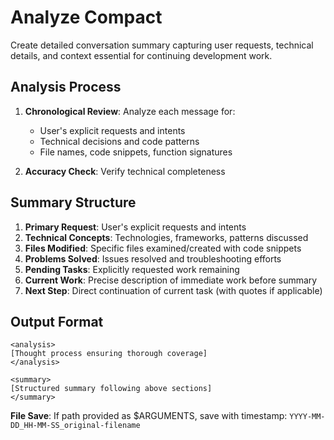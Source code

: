 # Analyze Compact

Create detailed conversation summary capturing user requests, technical details, and context essential for continuing development work.

## Analysis Process

1. **Chronological Review**: Analyze each message for:
   - User's explicit requests and intents  
   - Technical decisions and code patterns
   - File names, code snippets, function signatures

2. **Accuracy Check**: Verify technical completeness

## Summary Structure

1. **Primary Request**: User's explicit requests and intents
2. **Technical Concepts**: Technologies, frameworks, patterns discussed  
3. **Files Modified**: Specific files examined/created with code snippets
4. **Problems Solved**: Issues resolved and troubleshooting efforts
5. **Pending Tasks**: Explicitly requested work remaining
6. **Current Work**: Precise description of immediate work before summary
7. **Next Step**: Direct continuation of current task (with quotes if applicable)

## Output Format

```
<analysis>
[Thought process ensuring thorough coverage]
</analysis>

<summary>
[Structured summary following above sections]
</summary>
```

**File Save**: If path provided as $ARGUMENTS, save with timestamp: `YYYY-MM-DD_HH-MM-SS_original-filename`
